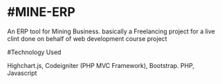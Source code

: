 #MINE-ERP
========
An ERP tool for Mining Business. basically a Freelancing project for a live clint done on behalf of web development course project

#Technology Used

Highchart.js,
Codeigniter (PHP MVC Framework),
Bootstrap.
PHP,
Javascript
